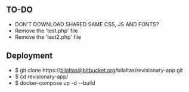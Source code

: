 ## TO-DO

* DON'T DOWNLOAD SHARED SAME CSS, JS AND FONTS?
* Remove the 'test.php' file
* Remove the 'test2.php' file


## Deployment

* $ git clone https://bilaltas@bitbucket.org/bilaltas/revisionary-app.git
* $ cd revisionary-app/
* $ docker-compose up -d --build
